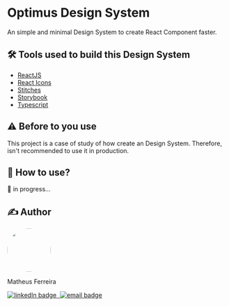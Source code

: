 # Optimus Design System

 An simple and minimal Design System to create React Component faster.

## 🛠️ Tools used to build this Design System
- [ReactJS](https://reactjs.org/)
- [React Icons](https://react-icons.github.io/react-icons/)
- [Stitches](https://stitches.dev/)
- [Storybook](https://storybook.js.org/)
- [Typescript](https://www.typescriptlang.org/)

## ⚠️ Before to you use
 This project is a case of study of how create an Design System. Therefore, isn't recommended to use it in production.

## 🚀 How to use?
🚧 in progress...

## ✍️ Author
<div>
    <img src="https://www.github.com/MattFerreira18.png" style="border-radius: 50%" width="100px">
    <p>Matheus Ferreira</p>
      <div>
    <a href="https://www.linkedin.com/in/matheus-ferreira-9267091b3/">
      <img src="https://img.shields.io/badge/-Matheus-blue?style=flat-square&logo=Linkedin&logoColor=white" alt="linkedIn badge">
    </a>
    <a href="https://github.com/MattFerreira18">
      <img src="https://img.shields.io/badge/-MattFerreira18-0d1117?style=flat-square&logo=github&logoColor=white" alt="">
    </a>
    <a href="mailto:matheusferreira.dev@gmail.com">
      <img src="https://img.shields.io/badge/-matheusferreira.dev@gmail.com-c14438?style=flat-square&logo=Gmail&logoColor=white" alt="email badge">
    </a>
  </div>
</div>
